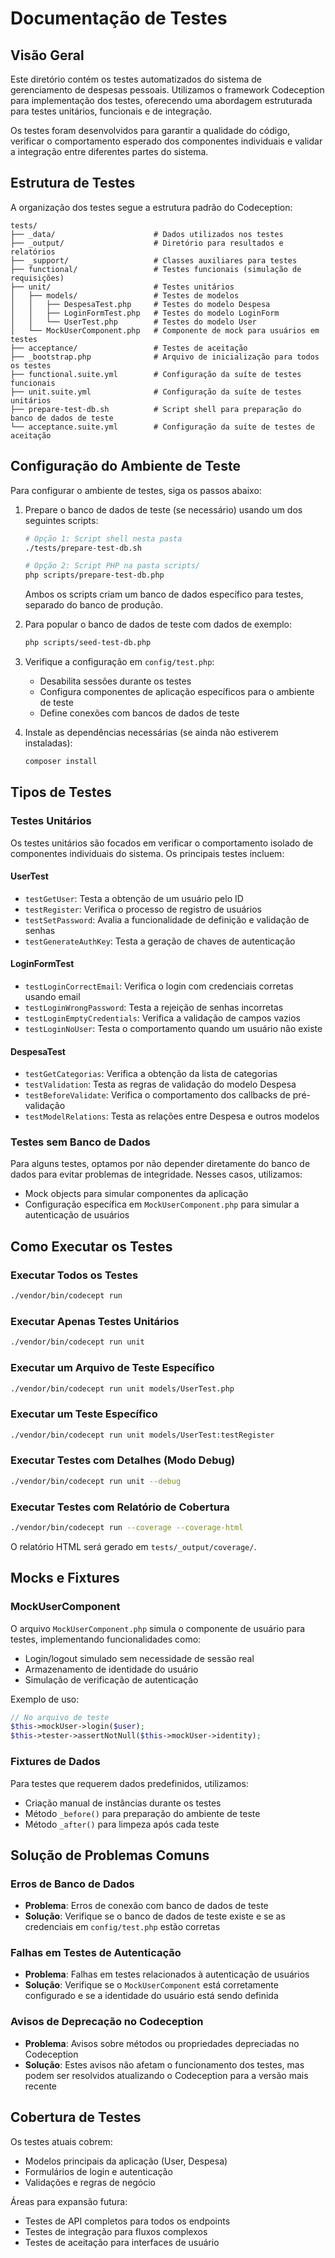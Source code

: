 # Documentação de Testes

## Visão Geral

Este diretório contém os testes automatizados do sistema de gerenciamento de despesas pessoais. Utilizamos o framework Codeception para implementação dos testes, oferecendo uma abordagem estruturada para testes unitários, funcionais e de integração.

Os testes foram desenvolvidos para garantir a qualidade do código, verificar o comportamento esperado dos componentes individuais e validar a integração entre diferentes partes do sistema.

## Estrutura de Testes

A organização dos testes segue a estrutura padrão do Codeception:

```
tests/
├── _data/                      # Dados utilizados nos testes
├── _output/                    # Diretório para resultados e relatórios
├── _support/                   # Classes auxiliares para testes
├── functional/                 # Testes funcionais (simulação de requisições)
├── unit/                       # Testes unitários
│   ├── models/                 # Testes de modelos
│   │   ├── DespesaTest.php     # Testes do modelo Despesa
│   │   ├── LoginFormTest.php   # Testes do modelo LoginForm
│   │   └── UserTest.php        # Testes do modelo User
│   └── MockUserComponent.php   # Componente de mock para usuários em testes
├── acceptance/                 # Testes de aceitação
├── _bootstrap.php              # Arquivo de inicialização para todos os testes
├── functional.suite.yml        # Configuração da suíte de testes funcionais
├── unit.suite.yml              # Configuração da suíte de testes unitários
├── prepare-test-db.sh          # Script shell para preparação do banco de dados de teste
└── acceptance.suite.yml        # Configuração da suíte de testes de aceitação
```

## Configuração do Ambiente de Teste

Para configurar o ambiente de testes, siga os passos abaixo:

1. Prepare o banco de dados de teste (se necessário) usando um dos seguintes scripts:
   ```bash
   # Opção 1: Script shell nesta pasta
   ./tests/prepare-test-db.sh
   
   # Opção 2: Script PHP na pasta scripts/
   php scripts/prepare-test-db.php
   ```
   Ambos os scripts criam um banco de dados específico para testes, separado do banco de produção.

2. Para popular o banco de dados de teste com dados de exemplo:
   ```bash
   php scripts/seed-test-db.php
   ```

3. Verifique a configuração em `config/test.php`:
   - Desabilita sessões durante os testes
   - Configura componentes de aplicação específicos para o ambiente de teste
   - Define conexões com bancos de dados de teste

4. Instale as dependências necessárias (se ainda não estiverem instaladas):
   ```bash
   composer install
   ```

## Tipos de Testes

### Testes Unitários

Os testes unitários são focados em verificar o comportamento isolado de componentes individuais do sistema. Os principais testes incluem:

#### UserTest
- `testGetUser`: Testa a obtenção de um usuário pelo ID
- `testRegister`: Verifica o processo de registro de usuários
- `testSetPassword`: Avalia a funcionalidade de definição e validação de senhas
- `testGenerateAuthKey`: Testa a geração de chaves de autenticação

#### LoginFormTest
- `testLoginCorrectEmail`: Verifica o login com credenciais corretas usando email
- `testLoginWrongPassword`: Testa a rejeição de senhas incorretas
- `testLoginEmptyCredentials`: Verifica a validação de campos vazios
- `testLoginNoUser`: Testa o comportamento quando um usuário não existe

#### DespesaTest
- `testGetCategorias`: Verifica a obtenção da lista de categorias
- `testValidation`: Testa as regras de validação do modelo Despesa
- `testBeforeValidate`: Verifica o comportamento dos callbacks de pré-validação
- `testModelRelations`: Testa as relações entre Despesa e outros modelos

### Testes sem Banco de Dados

Para alguns testes, optamos por não depender diretamente do banco de dados para evitar problemas de integridade. Nesses casos, utilizamos:

- Mock objects para simular componentes da aplicação
- Configuração específica em `MockUserComponent.php` para simular a autenticação de usuários

## Como Executar os Testes

### Executar Todos os Testes
```bash
./vendor/bin/codecept run
```

### Executar Apenas Testes Unitários
```bash
./vendor/bin/codecept run unit
```

### Executar um Arquivo de Teste Específico
```bash
./vendor/bin/codecept run unit models/UserTest.php
```

### Executar um Teste Específico
```bash
./vendor/bin/codecept run unit models/UserTest:testRegister
```

### Executar Testes com Detalhes (Modo Debug)
```bash
./vendor/bin/codecept run unit --debug
```

### Executar Testes com Relatório de Cobertura
```bash
./vendor/bin/codecept run --coverage --coverage-html
```
O relatório HTML será gerado em `tests/_output/coverage/`.

## Mocks e Fixtures

### MockUserComponent

O arquivo `MockUserComponent.php` simula o componente de usuário para testes, implementando funcionalidades como:

- Login/logout simulado sem necessidade de sessão real
- Armazenamento de identidade do usuário
- Simulação de verificação de autenticação

Exemplo de uso:
```php
// No arquivo de teste
$this->mockUser->login($user);
$this->tester->assertNotNull($this->mockUser->identity);
```

### Fixtures de Dados

Para testes que requerem dados predefinidos, utilizamos:

- Criação manual de instâncias durante os testes
- Método `_before()` para preparação do ambiente de teste
- Método `_after()` para limpeza após cada teste

## Solução de Problemas Comuns

### Erros de Banco de Dados
- **Problema**: Erros de conexão com banco de dados de teste
- **Solução**: Verifique se o banco de dados de teste existe e se as credenciais em `config/test.php` estão corretas

### Falhas em Testes de Autenticação
- **Problema**: Falhas em testes relacionados à autenticação de usuários
- **Solução**: Verifique se o `MockUserComponent` está corretamente configurado e se a identidade do usuário está sendo definida

### Avisos de Deprecação no Codeception
- **Problema**: Avisos sobre métodos ou propriedades depreciadas no Codeception
- **Solução**: Estes avisos não afetam o funcionamento dos testes, mas podem ser resolvidos atualizando o Codeception para a versão mais recente

## Cobertura de Testes

Os testes atuais cobrem:
- Modelos principais da aplicação (User, Despesa)
- Formulários de login e autenticação
- Validações e regras de negócio

Áreas para expansão futura:
- Testes de API completos para todos os endpoints
- Testes de integração para fluxos complexos
- Testes de aceitação para interfaces de usuário 